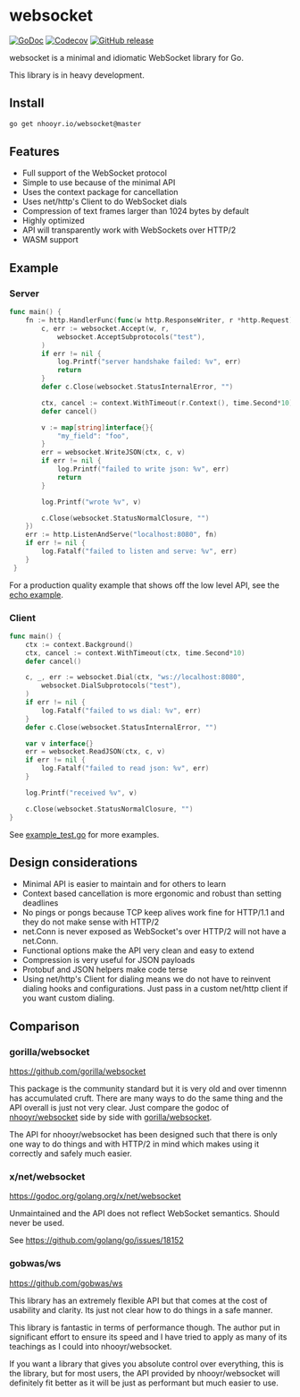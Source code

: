 # websocket

[![GoDoc](https://godoc.org/nhooyr.io/websocket?status.svg)](https://godoc.org/nhooyr.io/websocket)
[![Codecov](https://img.shields.io/codecov/c/github/nhooyr/websocket.svg)](https://codecov.io/gh/nhooyr/websocket)
[![GitHub release](https://img.shields.io/github/release/nhooyr/websocket.svg)](https://github.com/nhooyr/websocket/releases)

websocket is a minimal and idiomatic WebSocket library for Go.

This library is in heavy development.

## Install

```bash
go get nhooyr.io/websocket@master
```

## Features

- Full support of the WebSocket protocol
- Simple to use because of the minimal API
- Uses the context package for cancellation
- Uses net/http's Client to do WebSocket dials
- Compression of text frames larger than 1024 bytes by default
- Highly optimized
- API will transparently work with WebSockets over HTTP/2
- WASM support

## Example

### Server

```go
func main() {
	fn := http.HandlerFunc(func(w http.ResponseWriter, r *http.Request) {
		c, err := websocket.Accept(w, r,
			websocket.AcceptSubprotocols("test"),
		)
		if err != nil {
			log.Printf("server handshake failed: %v", err)
			return
		}
		defer c.Close(websocket.StatusInternalError, "")

		ctx, cancel := context.WithTimeout(r.Context(), time.Second*10)
		defer cancel()

		v := map[string]interface{}{
			"my_field": "foo",
		}
		err = websocket.WriteJSON(ctx, c, v)
		if err != nil {
			log.Printf("failed to write json: %v", err)
			return
		}

		log.Printf("wrote %v", v)

		c.Close(websocket.StatusNormalClosure, "")
	})
	err := http.ListenAndServe("localhost:8080", fn)
	if err != nil {
		log.Fatalf("failed to listen and serve: %v", err)
	}
 }
```

For a production quality example that shows off the low level API, see the [echo example](https://godoc.org/nhooyr.io/websocket#ex-Accept--Echo).

### Client

```go
func main() {
	ctx := context.Background()
	ctx, cancel := context.WithTimeout(ctx, time.Second*10)
	defer cancel()

	c, _, err := websocket.Dial(ctx, "ws://localhost:8080",
		websocket.DialSubprotocols("test"),
	)
	if err != nil {
		log.Fatalf("failed to ws dial: %v", err)
	}
	defer c.Close(websocket.StatusInternalError, "")

	var v interface{}
	err = websocket.ReadJSON(ctx, c, v)
	if err != nil {
		log.Fatalf("failed to read json: %v", err)
	}

	log.Printf("received %v", v)

	c.Close(websocket.StatusNormalClosure, "")
}
```

See [example_test.go](example_test.go) for more examples.

## Design considerations

- Minimal API is easier to maintain and for others to learn
- Context based cancellation is more ergonomic and robust than setting deadlines
- No pings or pongs because TCP keep alives work fine for HTTP/1.1 and they do not make
  sense with HTTP/2
- net.Conn is never exposed as WebSocket's over HTTP/2 will not have a net.Conn.
- Functional options make the API very clean and easy to extend
- Compression is very useful for JSON payloads
- Protobuf and JSON helpers make code terse
- Using net/http's Client for dialing means we do not have to reinvent dialing hooks
  and configurations. Just pass in a custom net/http client if you want custom dialing.

## Comparison

### gorilla/websocket

https://github.com/gorilla/websocket

This package is the community standard but it is very old and over timennn
has accumulated cruft. There are many ways to do the same thing and the API
overall is just not very clear. Just compare the godoc of
[nhooyr/websocket](godoc.org/github.com/nhooyr/websocket) side by side with
[gorilla/websocket](godoc.org/github.com/gorilla/websocket).

The API for nhooyr/websocket has been designed such that there is only one way to do things
and with HTTP/2 in mind which makes using it correctly and safely much easier.

### x/net/websocket

https://godoc.org/golang.org/x/net/websocket

Unmaintained and the API does not reflect WebSocket semantics. Should never be used.

See https://github.com/golang/go/issues/18152

### gobwas/ws

https://github.com/gobwas/ws

This library has an extremely flexible API but that comes at the cost of usability
and clarity. Its just not clear how to do things in a safe manner. 

This library is fantastic in terms of performance though. The author put in significant
effort to ensure its speed and I have tried to apply as many of its teachings as
I could into nhooyr/websocket.

If you want a library that gives you absolute control over everything, this is the library,
but for most users, the API provided by nhooyr/websocket will definitely fit better as it will
be just as performant but much easier to use.
